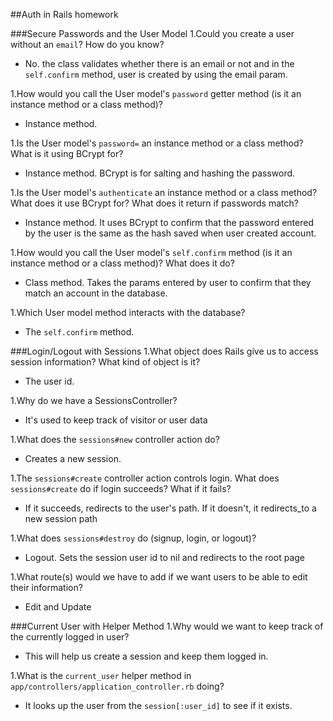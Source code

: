 ##Auth in Rails homework

###Secure Passwords and the User Model
1.Could you create a user without an `email`? How do you know?
  * No. the class validates whether there is an email or not and in the `self.confirm` method, user is created by using the email param.

1.How would you call the User model's `password` getter method (is it an instance method or a class method)?
  * Instance method.

1.Is the User model's `password=` an instance method or a class method? What is it using BCrypt for?
  * Instance method. BCrypt is for salting and hashing the password.

1.Is the User model's `authenticate` an instance method or a class method? What does it use BCrypt for? What does it return if passwords match?
  * Instance method. It uses BCrypt to confirm that the password entered by the user is the same as the hash saved when user created account. 

1.How would you call the User model's `self.confirm` method (is it an instance method or a class method)? What does it do?
  * Class method. Takes the params entered by user to confirm that they match an account in the database.

1.Which User model method interacts with the database?
  * The `self.confirm` method.




###Login/Logout with Sessions
1.What object does Rails give us to access session information? What kind of object is it?
  * The user id. 

1.Why do we have a SessionsController?
  * It's used to keep track of visitor or user data

1.What does the `sessions#new` controller action do?
  * Creates a new session. 

1.The `sessions#create` controller action controls login. What does `sessions#create` do if login succeeds? What if it fails?
  * If it succeeds, redirects to the user's path. If it doesn't, it redirects_to a new session path

1.What does `sessions#destroy` do (signup, login, or logout)?
  * Logout. Sets the session user id to nil and redirects to the root page

1.What route(s) would we have to add if we want users to be able to edit their information?
  * Edit and Update




###Current User with Helper Method
1.Why would we want to keep track of the currently logged in user?
  * This will help us create a session and keep them logged in.
  
1.What is the `current_user` helper method in `app/controllers/application_controller.rb` doing?
  * It looks up the user from the `session[:user_id]` to see if it exists.









